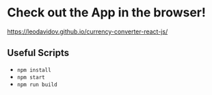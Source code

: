 # Check out the App in the browser!

https://leodavidov.github.io/currency-converter-react-js/

## Useful Scripts

-   `npm install`
-   `npm start`
-   `npm run build`
